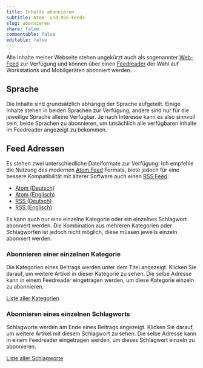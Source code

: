 ```yaml
---
title: Inhalte abonnieren
subtitle: Atom- und RSS-Feeds
slug: abonnieren
share: false
commentable: false
editable: false
---
```


Alle Inhalte meiner Webseite stehen ungekürzt auch als sogenannter [Web-Feed](https://de.wikipedia.org/wiki/Web-Feed) zur Verfügung und können über einen [Feedreader](https://de.wikipedia.org/wiki/Feedreader) der Wahl auf Workstations und Mobilgeräten abonniert werden.


## Sprache
Die Inhalte sind grundsätzlich abhängig der Sprache aufgeteilt. Einige Inhalte stehen in beiden Sprachen zur Verfügung, andere sind nur für die jeweilige Sprache alleine Verfügbar.
Je nach Interesse kann es also sinnvoll sein, beide Sprachen zu abonnieren, um tatsächlich alle verfügbaren Inhalte im Feedreader angezeigt zu bekommen.


## Feed Adressen

Es stehen zwei unterschiedliche Dateiformate zur Verfügung: Ich empfehle die Nutzung des modernen [Atom Feed](https://de.wikipedia.org/wiki/Atom_(Format)) Formats, biete jedoch für eine bessere Kompatibilität mit älterer Software auch einen [RSS Feed](https://de.wikipedia.org/wiki/RSS_(Web-Feed)).

- <a href="/de/feed.atom" rel="related" type="application/atom+xml">Atom (Deutsch)</a>
- <a href="/feed.atom" rel="related" type="application/atom+xml">Atom (Englisch)</a>
- <a href="/de/feed.rss" rel="related" type="application/rss+xml">RSS (Deutsch)</a>
- <a href="/feed.rss" rel="related" type="application/rss+xml">RSS (Englisch)</a>

Es kann auch nur eine einzelne Kategorie oder ein einzelnes Schlagwort abonniert werden. Die Kombination aus mehreren Kategorien oder Schlagworten ist jedoch nicht möglich, diese müssen jeweils einzeln abonniert werden.

### Abonnieren einer einzelnen Kategorie

Die Kategorien eines Beitrags werden unter dem Titel angezeigt. Klicken Sie darauf, um weitere Artikel in dieser Kategorie zu sehen. Die selbe Adresse kann in einem Feedreader eingetragen werden, um diese Kategorie einzeln zu abonnieren.

[Liste aller Kategorien](/de/categories/)

### Abonnieren eines einzelnen Schlagworts

Schlagworte werden am Ende eines Beitrags angezeigt. Klicken Sie darauf, um weitere Artikel mit diesem Schlagwort zu sehen. Die selbe Adresse kann in einem Feedreader eingetragen werden, um dieses Schlagwort einzeln zu abonnieren.

[Liste aller Schlagworte](/de/tags/)
